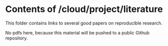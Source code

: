 # Contents of /cloud/project/literature

This folder contains links to several good papers on reproducible research.

No pdfs here, because this material will be pushed to a public Github repository.